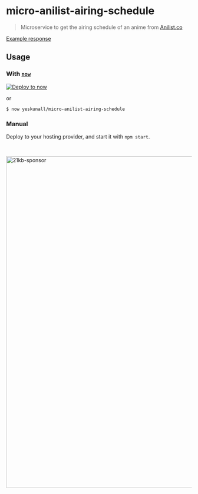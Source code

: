 # micro-anilist-airing-schedule

> Microservice to get the airing schedule of an anime from [Anilist.co](https://anilist.co)

[Example response](example-response.json)

## Usage

### With [`now`](https://now.sh)

[![Deploy to now](https://deploy.now.sh/static/button.svg)](https://deploy.now.sh/?repo=https://github.com/yeskunall/micro-anilist-airing-schedule)

or

```
$ now yeskunall/micro-anilist-airing-schedule
```

### Manual

Deploy to your hosting provider, and start it with `npm start`.

<br />

<a href="https://21kb.now.sh/" target="_blank" rel="noopener noreferrer"><img width="900" src="https://s3.ca-central-1.amazonaws.com/kimchi-now-sh-site-images/images/sponsored%402x.png" alt="21kb-sponsor" /></a>
